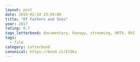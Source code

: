 ```yaml
---
layout: post 
date: 2019-02-24 23:59:00
title: "Of Fathers and Sons"
year: 2017
rating: 0.7
tags_letterboxd: documentary, Kanopy, streaming, HDTV, NYC
tags:
  - film
category: Letterboxd
canonical: https://boxd.it/ElOkx
---
```

